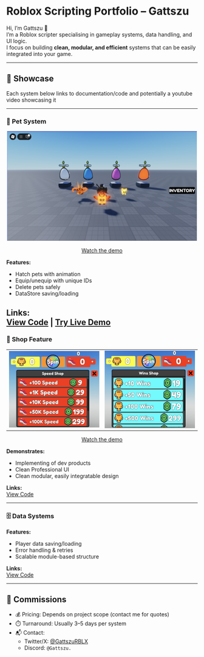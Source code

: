 # Roblox Scripting Portfolio – Gattszu

Hi, I’m Gattszu 👋  
I’m a Roblox scripter specialising in gameplay systems, data handling, and UI logic.  
I focus on building **clean, modular, and efficient** systems that can be easily integrated into your game.

---

## 💼 Showcase

Each system below links to documentation/code and potentially a youtube video showcasing it

---

### 🐾 Pet System
<p align="center">
  <img src="ShowcaseImages/PetSystemDemo.png" width="500">
</p>

<p align="center">
  <a href="https://www.youtube.com/watch?v=NcmDej2jaSU">
    Watch the demo
  </a>
</p>

**Features:**
- Hatch pets with animation  
- Equip/unequip with unique IDs  
- Delete pets safely  
- DataStore saving/loading  

**Links:**  
[View Code](https://github.com/Gattszu/Portfolio/tree/main/PetSystem) | [Try Live Demo](https://www.roblox.com/games/106083918695359/Pet-System-Showcase)
---

### 🛒 Shop Feature
<p align="center">
  <table>
    <tr>
      <td><img src="ShowcaseImages/SpeedShop.png" width="500"></td>
      <td><img src="ShowcaseImages/WinShop.png" width="500"></td> 
    </tr>
  </table>
</p>

<p align="center">
  <a href="https://youtu.be/aEUMjJX5TuM">
    Watch the demo
  </a>
</p>

**Demonstrates:**
- Implementing of dev products
- Clean Professional UI
- Clean modular, easily integratable design  

**Links:**  
[View Code](https://github.com/Gattszu/Portfolio/tree/main/ShopFeature) 

---

### 🗄️ Data Systems
**Features:**
- Player data saving/loading  
- Error handling & retries  
- Scalable module-based structure  

**Links:**  
[View Code](https://github.com/Gattszu/Portfolio/tree/main/DataFolder/Project1Folder) 

---

## 📩 Commissions
- 💰 Pricing: Depends on project scope (contact me for quotes)  
- ⏱️ Turnaround: Usually 3–5 days per system  
- 📬 Contact:  
  - Twitter/X: [@GattszuRBLX](https://x.com/GattszuRBLX)  
  - Discord: `@Gattszu.`  

